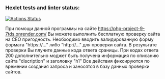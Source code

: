 ### Hexlet tests and linter status:
[![Actions Status](https://github.com/olegserbat/php-project-9/actions/workflows/hexlet-check.yml/badge.svg)](https://github.com/olegserbat/php-project-9/actions)

При помощи данной программы на сайте https://php-project-9-7tds.onrender.com/ Вы можете выполнить бесплатную проверку сайта на CEO пригодность.
Необходимо вводить валидированную форму формата "https://..." либо "http://..." для проверки сайта.
В результате проверки Вы плучите данные кода ответа сраницы. 
При кодах ответа 200 дополнительно моджет быть получена информация по описанию сайта "discription" и заголовку "h1"
Все действия фиксируются по времении создания запроса и заносятся в базу данных проверки сайтов.